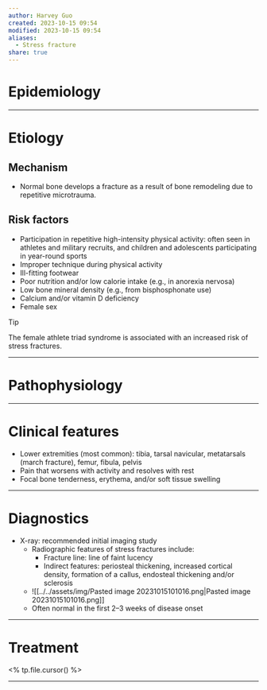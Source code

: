 ```yaml
---
author: Harvey Guo
created: 2023-10-15 09:54
modified: 2023-10-15 09:54
aliases:
  - Stress fracture
share: true
---
```


# Epidemiology


---
# Etiology
## Mechanism
- Normal bone develops a fracture as a result of bone remodeling due to repetitive microtrauma. 
## Risk factors
- Participation in repetitive high-intensity physical activity: often seen in athletes and military recruits, and children and adolescents participating in year-round sports
- Improper technique during physical activity
- Ill-fitting footwear
- Poor nutrition and/or low calorie intake (e.g., in anorexia nervosa)
- Low bone mineral density (e.g., from bisphosphonate use)
- Calcium and/or vitamin D deficiency
- Female sex

>[!tip] 
>The female athlete triad syndrome is associated with an increased risk of stress fractures.

---
# Pathophysiology


---
# Clinical features
- Lower extremities (most common): tibia, tarsal navicular, metatarsals (march fracture), femur, fibula, pelvis
- Pain that worsens with activity and resolves with rest
- Focal bone tenderness, erythema, and/or soft tissue swelling

---
# Diagnostics
- X-ray: recommended initial imaging study
	- Radiographic features of stress fractures include:
		- Fracture line: line of faint lucency
		- Indirect features: periosteal thickening, increased cortical density, formation of a callus, endosteal thickening and/or sclerosis
	- ![[../../assets/img/Pasted image 20231015101016.png|Pasted image 20231015101016.png]]
	- Often normal in the first 2–3 weeks of disease onset

---
# Treatment
<% tp.file.cursor() %>

---
